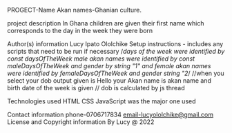
PROGECT-Name
Akan names-Ghanian culture.

project description
In Ghana children are given their first name which corresponds to the day in the week they were born

Author(s) information
Lucy Ipato Ololchike
Setup instructions - includes any scripts that need to be run if necessary
/*days of the week were identified by const daysOfTheWeek
male akan names were identified by const maleDaysOfTheWeek and gender by string "1" and female akan names were identified by femaleDaysOfTheWeek and gender string "2*/
//when you select your dob output given is Hello your Akan name is akan name and birth date of the week is given
// dob is calculated by js thread


Technologies used
 HTML
 CSS 
JavaScript was the major one used

Contact information
phone-0706717834
email-lucyololchike@gmail.com
License and Copyright information
By Lucy @ 2022